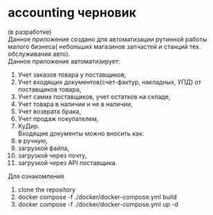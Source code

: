 # accounting черновик
(в разработке)<br>
Данное приложение создано для автоматизации рутинной работы малого бизнеса( небольших магазинов запчастей и станций тех. обслуживания авто).<br>
Данное приложение автоматизирует:<br>
1) Учет заказов товара у поставщиков,<br>
2) Учет входящих документов(счет-фактур, накладных, УПД) от поставщиков товара,<br>
3) Учет самих поставщиков, учет остатков на складе,<br>
4) Учет товара в наличии и не в наличии,<br>
5) Учет возврата брака,<br>
6) Учет продаж покупателем,<br>
7) КуДир.<br>
Входящие документы можно вносить как:<br>
1) в ручную,<br>
2) загрузкой файла,<br>
3) загрузкой через почту,<br>
4) загрузкой через API поставщика.<br>

Для ознакомления<br>

1) clone the repository<br>
2) docker compose -f ./docker/docker-compose.yml build<br>
3) docker compose -f ./docker/docker-compose.yml up -d